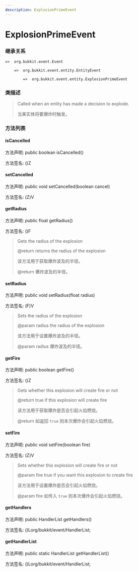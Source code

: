 ```yaml
---
description: ExplosionPrimeEvent
---
```


# ExplosionPrimeEvent

### 继承关系

    =>  org.bukkit.event.Event

        =>  org.bukkit.event.entity.EntityEvent

            =>  org.bukkit.event.entity.ExplosionPrimeEvent

### 类描述

> Called when an entity has made a decision to explode.
>
> 当某实体将要爆炸时触发。

### 方法列表

#### isCancelled

方法声明: public boolean isCancelled()

方法签名: ()Z

#### setCancelled

方法声明: public void setCancelled(boolean cancel)

方法签名: (Z)V

#### getRadius

方法声明: public float getRadius()

方法签名: ()F

> Gets the radius of the explosion
>
> @return returns the radius of the explosion
>
> 该方法用于获取爆炸波及的半径。
>
> @return 爆炸波及的半径。

#### setRadius

方法声明: public void setRadius(float radius)

方法签名: (F)V

> Sets the radius of the explosion
>
> @param radius the radius of the explosion
>
> 该方法用于设置爆炸波及的半径。
>
> @param radius 爆炸波及的半径。

#### getFire

方法声明: public boolean getFire()

方法签名: ()Z

> Gets whether this explosion will create fire or not
>
> @return true if this explosion will create fire
>
> 该方法用于获取爆炸是否会引起火焰燃烧。
>
> @return 如返回 `true` 则本次爆炸会引起火焰燃烧。

#### setFire

方法声明: public void setFire(boolean fire)

方法签名: (Z)V

> Sets whether this explosion will create fire or not
>
> @param fire true if you want this explosion to create fire
>
> 该方法用于设置爆炸是否会引起火焰燃烧。
>
> @param fire 如传入 `true` 则本次爆炸会引起火焰燃烧。

#### getHandlers

方法声明: public HandlerList getHandlers()

方法签名: ()Lorg/bukkit/event/HandlerList;

#### getHandlerList

方法声明: public static HandlerList getHandlerList()

方法签名: ()Lorg/bukkit/event/HandlerList;